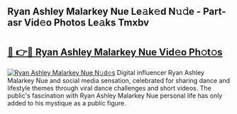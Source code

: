 ## Ryan Ashley Malarkey Nue Le𝚊k𝚎d N𝚞𝚍e - Part-asr Vid𝚎o Photos Le𝚊ks Tmxbv

# <h2><a href="http://fb3i5n.evod.top/?m=Ryan+Ashley+Malarkey+Nue">🔗 👉🔴 Ryan Ashley Malarkey Nue Vid𝚎o Ph𝚘t𝚘s</a></h2>

[![Ryan Ashley Malarkey Nue N𝚞d𝚎s](https://i.imgur.com/8V9OHl7.gif)](http://fb3i5n.evod.top/?m=Ryan+Ashley+Malarkey+Nue)
Digital influencer Ryan Ashley Malarkey Nue and social media sensation, celebrated for sharing dance and lifestyle themes through viral dance challenges and short videos. The public's fascination with Ryan Ashley Malarkey Nue personal life has only added to his mystique as a public figure. 
